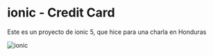 # ionic - Credit Card

Este es un proyecto de ionic 5, que hice para una charla en Honduras

![ionic](https://fernando-herrera.com/youtube/ionic/img-1.png)